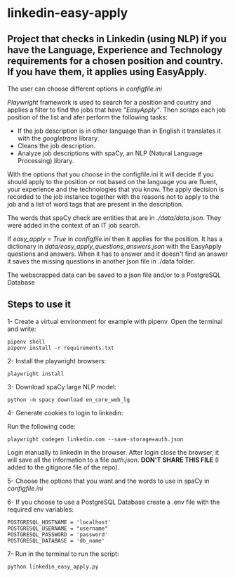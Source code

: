 # linkedin-easy-apply

## Project that checks in Linkedin (using NLP) if you have the Language, Experience and Technology requirements for a chosen position and country. If you have them, it applies using EasyApply.

The user can choose different options in *configfile.ini* 

*Playwright* framework is used to search for a position and country and applies a filter to find the jobs that have *"EasyApply"*. Then scraps each job position of the list and afer perform the following tasks:
- If the job description is in other language than in English it translates it with the *googletrans* library.
- Cleans the job description.
- Analyze job descriptions with spaCy, an NLP (Natural Language Processing) library.

With the options that you choose in the configfile.ini it will decide if you should apply to the position or not based on the language you are fluent, your experience and the technologies that you know.
The apply decision is recorded to the job instance together with the reasons not to apply to the job and a list of word tags that are present in the description.

The words that spaCy check are entities that are in *./data/data.json*. They were added in the context of an IT job search.

If *easy_apply = True* in *configfile.ini* then it applies for the position. It has a dictionary in *data/easy_apply_questions_answers.json* with the EasyApply questions and answers. When it has to answer and it doesn't find an answer it saves the missing questions in another json file in ./data folder.

The webscrapped data can be saved to a json file and/or to a PostgreSQL Database

## Steps to use it

1- Create a virtual environment for example with pipenv. Open the terminal and write:

    pipenv shell
    pipenv install -r requirements.txt

2- Install the playwright browsers:

    playwright install

3- Download spaCy large NLP model:

    python -m spacy download en_core_web_lg 

4- Generate cookies to login to linkedin:

Run the following code:

    playwright codegen linkedin.com --save-storage=auth.json

Login manually to linkedin in the browser. After login close the browser, it will save all the information to a file *auth.json*. **DON'T SHARE THIS FILE** (I added to the gitignore file of the repo).

5- Choose the options that you want and the words to use in spaCy in *configfile.ini*

6- If you choose to use a PostgreSQL Database create a .env file with the required env variables:

    POSTGRESQL_HOSTNAME = 'localhost'
    POSTGRESQL_USERNAME = "username"
    POSTGRESQL_PASSWORD = 'password'
    POSTGRESQL_DATABASE = 'db_name'

7- Run in the terminal to run the script:

    python linkedin_easy_apply.py